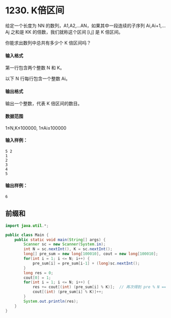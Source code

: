 # 1230. K倍区间
给定一个长度为 NN 的数列，A1,A2,…AN，如果其中一段连续的子序列 Ai,Ai+1,…Aj 之和是 KK 的倍数，我们就称这个区间 \[i,j\] 是 K 倍区间。

你能求出数列中总共有多少个 K 倍区间吗？

#### 输入格式

第一行包含两个整数 N 和 K。

以下 N 行每行包含一个整数 Ai。

#### 输出格式

输出一个整数，代表 K 倍区间的数目。

#### 数据范围

1≤N,K≤100000,
1≤Ai≤100000

#### 输入样例：

```
5 2
1
2
3
4
5
```

#### 输出样例：

```
6
```



## 前缀和

```java
import java.util.*;

public class Main {
    public static void main(String[] args) {
        Scanner sc = new Scanner(System.in);
        int N = sc.nextInt(), K = sc.nextInt();
        long[] pre_sum = new long[100010], cout = new long[100010];
        for(int i = 1; i <= N; i++) {
            pre_sum[i] = pre_sum[i-1] + (long)sc.nextInt();
        }
        long res = 0;
        cout[0] = 1;
        for(int i = 1; i <= N; i++) {
            res += cout[(int) (pre_sum[i] % K)];  // 再次得到 pre % N == 某数时，说明期间有 序列 % N == 0;
            cout[(int) (pre_sum[i] % K)]++;
        }
        System.out.println(res);
    }
}
```

